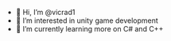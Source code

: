 - 👋 Hi, I’m @vicrad1
- 👀 I’m interested in unity game development
- 🌱 I’m currently learning more on C# and C++

<!---
vicrad1/vicrad1 is a ✨ special ✨ repository because its `README.md` (this file) appears on your GitHub profile.
You can click the Preview link to take a look at your changes.
--->
